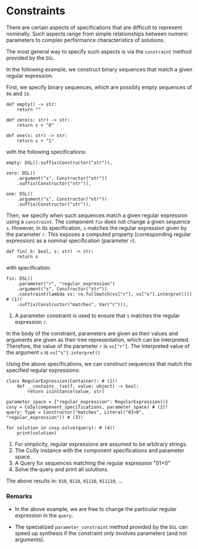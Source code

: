 # Constraints
There are certain aspects of specifications that are difficult to represent nominally.
Such aspects range from simple relationships between numeric parameters to complex performance characteristics of solutions.

The most general way to specify such aspects is via the `constraint` method provided by the `DSL`.

In the following example, we construct binary sequences that match a given regular expression.

First, we specify binary sequences, which are possibly empty sequences of `0`s and `1`s.

```
def empty() -> str:
    return ""

def zero(s: str) -> str:
    return s + "0"

def one(s: str) -> str:
    return s + "1"
```
with the following specifications: 
```
empty: DSL().suffix(Constructor("str")),

zero: DSL()
    .argument("s", Constructor("str"))
    .suffix(Constructor("str")),

one: DSL()
    .argument("s", Constructor("str"))
    .suffix(Constructor("str")),
```

Then, we specify when such sequences match a given regular expression using a `constraint`.
The component `fin` does not change a given sequence `s`.
However, in its specification, `s` matches the regular expression given by the parameter `r`.
This exposes a computed property (corresponding regular expression) as a nominal specification (parameter `r`).

```
def fin(_b: bool, s: str) -> str:
    return s
```
with specification: 
``` hl_lines="4"
fin: DSL()
    .parameter("r", "regular_expression")
    .argument("s", Constructor("str"))
    .constraint(lambda vs: re.fullmatch(vs["r"], vs["s"].interpret())) # (1)!
    .suffix(Constructor("matches", Var("r"))),
```

1. A parameter constraint is used to ensure that `s` matches the regular expression `r`. 

In the body of the constraint, parameters are given as their values and arguments are given as their tree representation, which can be interpreted.
Therefore, the value of the parameter `r` is `vs["r"]`.
The interpreted value of the argument `s` is `vs["s"].interpret()`

Using the above specifications, we can construct sequences that match the specified regular expressions:
```
class RegularExpression(Container): # (1)!
    def __contains__(self, value: object) -> bool:
        return isinstance(value, str)

parameter_space = {"regular_expression": RegularExpression()}
cosy = CoSy(component_specifications, parameter_space) # (2)!
query: Type = Constructor("matches", Literal("01+0", "regular_expression")) # (3)!
 
for solution in cosy.solve(query): # (4)!
    print(solution)
```

1. For simplicity, regular expressions are assumed to be arbitrary strings. 
2. The CoSy instance with the component specifications and parameter space.
3. A Query for sequences matching the regular expression "01+0"
4. Solve the query and print all solutions. 

The above results in: `010`, `0110`, `01110`, `011110`, ...

### Remarks

- In the above example, we are free to change the particular regular expression in the `query`.

- The specialized `parameter_constraint` method provided by the `DSL` can speed up synthesis if the constraint *only* involves parameters (and not arguments).
